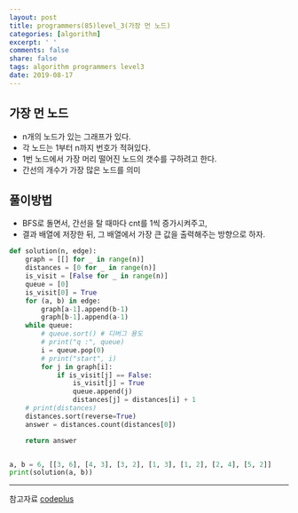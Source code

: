 ```yaml
---
layout: post
title: programmers(85)level_3(가장 먼 노드)
categories: [algorithm]
excerpt: ' '
comments: false
share: false
tags: algorithm programmers level3
date: 2019-08-17
---
```


## 가장 먼 노드

- n개의 노드가 있는 그래프가 있다.
- 각 노드는 1부터 n까지 번호가 적혀있다.
- 1번 노드에서 가장 머리 떨어진 노드의 갯수를 구하려고 한다.
- 간선의 개수가 가장 많은 노드를 의미

## 풀이방법

- BFS로 돌면서, 간선을 탈 때마다 cnt를 1씩 증가시켜주고,
- 결과 배열에 저장한 뒤, 그 배열에서 가장 큰 값을 출력해주는 방향으로 하자.

```python
def solution(n, edge):
    graph = [[] for _ in range(n)]
    distances = [0 for _ in range(n)]
    is_visit = [False for _ in range(n)]
    queue = [0]
    is_visit[0] = True
    for (a, b) in edge:
        graph[a-1].append(b-1)
        graph[b-1].append(a-1)
    while queue:
        # queue.sort() # 디버그 용도
        # print("q :", queue)
        i = queue.pop(0)
        # print("start", i)
        for j in graph[i]:
            if is_visit[j] == False:
                is_visit[j] = True
                queue.append(j)
                distances[j] = distances[i] + 1
    # print(distances)
    distances.sort(reverse=True)
    answer = distances.count(distances[0])

    return answer


a, b = 6, [[3, 6], [4, 3], [3, 2], [1, 3], [1, 2], [2, 4], [5, 2]]
print(solution(a, b))

```

---

참고자료
[codeplus](https://code.plus/course/33)

